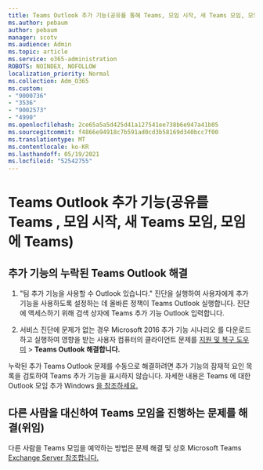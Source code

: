 ```yaml
---
title: Teams Outlook 추가 기능(공유를 통해 Teams, 모임 시작, 새 Teams 모임, 모임에 Teams)
ms.author: pebaum
author: pebaum
manager: scotv
ms.audience: Admin
ms.topic: article
ms.service: o365-administration
ROBOTS: NOINDEX, NOFOLLOW
localization_priority: Normal
ms.collection: Adm_O365
ms.custom:
- "9000736"
- "3536"
- "9002573"
- "4990"
ms.openlocfilehash: 2ce65a5a5d425d41a127541ee738b6e947a41b05
ms.sourcegitcommit: f4866e94918c7b591ad0cd3b58169d340bcc7f00
ms.translationtype: MT
ms.contentlocale: ko-KR
ms.lasthandoff: 05/19/2021
ms.locfileid: "52542755"
---
```

# <a name="teams-outlook-add-in-share-to-teams--meet-now-new-teams-meeting-join-teams-meeting"></a>Teams Outlook 추가 기능(공유를 Teams , 모임 시작, 새 Teams 모임, 모임에 Teams)

## <a name="to-troubleshoot-a-missing-teams-outlook-add-in"></a>추가 기능의 누락된 Teams Outlook 해결

1. "팀 추가 기능을 사용할 수 Outlook 있습니다." 진단을 실행하여 사용자에게 추가 기능을 사용하도록 설정하는 데 올바른 정책이 Teams Outlook 실행합니다. 진단에 액세스하기  위해 검색 상자에 Teams 추가 기능 Outlook 입력합니다.

1. 서비스 진단에 문제가 없는 경우 Microsoft 2016 추가 기능 시나리오 를 다운로드하고 실행하여 영향을 받는 사용자 컴퓨터의 클라이언트 문제를 [지원 및 복구 도우미](https://aka.ms/SaRA-TeamsAddInScenario)  >  **Teams Outlook 해결합니다.**

누락된 추가 Teams Outlook 문제를 수동으로 해결하려면 추가 기능의 잠재적 요인 목록을 검토하여 Teams 추가 기능을 표시하지 않습니다. 자세한 내용은 Teams 에 대한 Outlook 모임 추가 Windows [을 참조하세요.](/microsoftteams/teams-add-in-for-outlook#teams-meeting-add-in-in-outlook-for-windows-does-not-show)

## <a name="to-troubleshoot-scheduling-a-teams-meeting-on-behalf-of-someone-else-delegate"></a>다른 사람을 대신하여 Teams 모임을 진행하는 문제를 해결(위임)

다른 사람을 Teams 모임을 예약하는 방법은 문제 해결 및 상호 Microsoft Teams [Exchange Server 참조합니다.](/microsoftteams/troubleshoot/known-issues/teams-exchange-interaction-issue)
